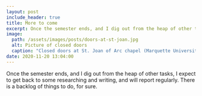 ```yaml
---
layout: post
include_header: true
title: More to come
excerpt: Once the semester ends, and I dig out from the heap of other tasks, I expect to get back to some researching and writing, and will report regularly
image:
  path: /assets/images/posts/doors-at-st-joan.jpg
  alt: Picture of closed doors
  caption: "Closed doors at St. Joan of Arc chapel (Marquette University)"
date: 2020-11-20 13:04:00
---
```

Once the semester ends, and I dig out from the heap of other tasks, I expect to get back to some researching and writing, and will report regularly. There is a backlog of things to do, for sure.
